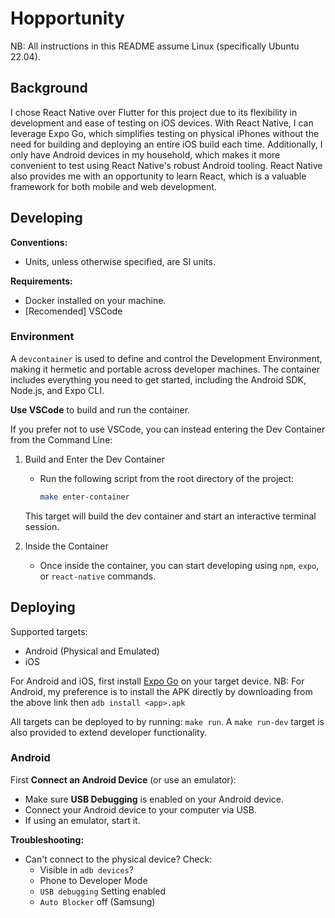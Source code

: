 # Hopportunity

NB: All instructions in this README assume Linux (specifically Ubuntu 22.04).

## Background

I chose React Native over Flutter for this project due to its flexibility in development and ease of testing on iOS devices.
With React Native, I can leverage Expo Go, which simplifies testing on physical iPhones without the need for building and deploying an entire iOS build each time.
Additionally, I only have Android devices in my household, which makes it more convenient to test using React Native's robust Android tooling.
React Native also provides me with an opportunity to learn React, which is a valuable framework for both mobile and web development.

## Developing

**Conventions:**
- Units, unless otherwise specified, are SI units.

**Requirements:**
- Docker installed on your machine.
- [Recomended] VSCode


### Environment
A `devcontainer` is used to define and control the Development Environment, making it hermetic and portable across developer machines.
The container includes everything you need to get started, including the Android SDK, Node.js, and Expo CLI.

**Use VSCode** to build and run the container.

If you prefer not to use VSCode, you can instead entering the Dev Container from the Command Line:

1. Build and Enter the Dev Container
   - Run the following script from the root directory of the project:
     ```sh
     make enter-container
     ```
   This target will build the dev container and start an interactive terminal session.

2. Inside the Container
   - Once inside the container, you can start developing using `npm`, `expo`, or `react-native` commands.


## Deploying

Supported targets:
* Android (Physical and Emulated)
* iOS

For Android and iOS, first install [Expo Go](https://expo.dev/go) on your target device.
NB: For Android, my preference is to install the APK directly by downloading from the above link then `adb install <app>.apk`

All targets can be deployed to by running: `make run`.
A `make run-dev` target is also provided to extend developer functionality.

### Android

First **Connect an Android Device** (or use an emulator):
   - Make sure **USB Debugging** is enabled on your Android device.
   - Connect your Android device to your computer via USB.
   - If using an emulator, start it.

**Troubleshooting:**

* Can't connect to the physical device? Check:
  * Visible in `adb devices`?
  * Phone to Developer Mode
  * `USB debugging` Setting enabled
  * `Auto Blocker` off (Samsung)
